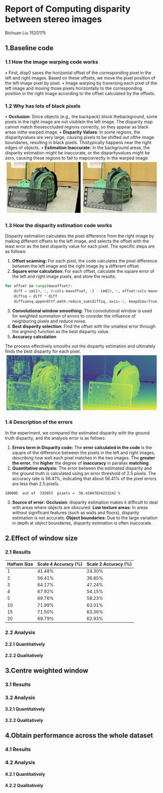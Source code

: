 # Report of Computing disparity between stereo images
Bichuan Liu
1520175
## 1.Baseline code 
### 1.1 How the image warping code works

• First, disp0 saves the horizontal offset of the corresponding pixel in the left and right images. Based on these offsets, we move the pixel position of the left image pixel by pixel.
• Image warping by traversing each pixel of the left image and moving those pixels horizontally to the corresponding position in the right image according to the offset calculated by the offsets.
### 1.2 Why has lots of black pixels
•  **Occlusion**: Since objects (e.g., the backpack) block thebackground, some pixels in the right image are not visiblein the left image. The disparity map cannot match theseoccluded regions correctly, so they appear as black areas inthe warped image.
• **Disparity Values**: In some regions, the disparityvalues are very large, causing pixels to be shifted out ofthe image boundaries, resulting in black pixels. Thistypically happens near the right edges of objects.
• **Estimation Inaccurate:** In the background areas, the disparity estimation might be inaccurate, or the disparityvalues might be zero, causing these regions to fail to mapcorrectly in the warped image.
![alt text](image.png)

### 1.3 How the disparity estimation code works
Disparity estimation calculates the pixel difference from the right image by making different offsets to the left image, and selects the offset with the least error as the best disparity value for each pixel. The specific steps are as follows:

1. **Offset scanning:** For each pixel, the code calculates the pixel difference between the left image and the right image by a different offset. 
2. **Square error calculation:** For each offset, calculate the square error of the left and right image pixels, and store the results.
```python
for offset in range(maxoffset):
    diff = im1[0, :, 0:cols-maxoffset, :] - im0[0, :, offset:cols-maxoffset+offset, :]
    diffsq = diff * diff
    diffsumsq.append(tf.math.reduce_sum(diffsq, axis=-1, keepdims=True))
```  
3. **Convolutional window smoothing:** The convolutional window is used for weighted summation of errors to consider the influence of neighboring pixels and reduce noise.
4. **Best disparity selection:** Find the offset with the smallest error through the argmin() function as the best disparity value.
5. **Accuracy** **calculation**

The process effectively smooths out the disparity estimation and ultimately finds the best disparity for each pixel.
![alt text](image-1.png)
### 1.4  Description of the errors
In the experiment, we compared the estimated disparity with the ground truth disparity, and the analysis error is as follows:
1. **Errors term in Disparity code:**
The **error calculated in the code** is the square of the difference between the pixels in the left and right images, describing how well each pixel matches in the two images. The **greater the error**, the **higher** the degree of **inaccuracy** in parallax **matching**.
2. **Quantitative analysis:**
The error between the estimated disparity and the ground truth is calculated using an error threshold of 2.5 pixels. The accuracy rate is 56.41%, indicating that about 56.41% of the pixel errors are less than 2.5 pixels.
```
189005  out of  335053  pixels =  56.41047834223242 %
```
3. **Source of error:**
**Occlusion**: disparity estimation makes it difficult to deal with areas where objects are obscured.
**Low texture areas:** In areas without significant features (such as walls and floors), disparity estimation is not accurate.
**Object boundaries:** Due to the large variation in depth at object boundaries, disparity estimation is often inaccurate.

## 2.Effect of window size
### 2.1 Results
| Halfwin Size | Scale 4 Accuracy (%) | Scale 2 Accuracy (%) |
|--------------|----------------------|----------------------|
| 1            | 41.48%               | 24.30%               |
| 2            | 56.41%               | 36.85%               |
| 3            | 64.17%               | 47.24%               |
| 4            | 67.92%               | 54.15%               |
| 5            | 69.76%               | 58.23%               |
| 10           | 71.99%               | 63.01%               |
| 15           | 71.50%               | 63.36%               |
| 20           | 69.79%               | 62.93%               |
### 2.2 Analysis
#### 2.2.1 Quantitatively

#### 2.2.2 Qualitatively

## 3.Centre weighted window
### 3.1 Results

### 3.2 Analysis
#### 3.2.1 Quantitatively
#### 3.2.2 Qualitatively

## 4.Obtain performance across the whole dataset
### 4.1 Results

### 4.2 Analysis
#### 4.2.1 Quantitatively
#### 4.2.2 Qualitatively